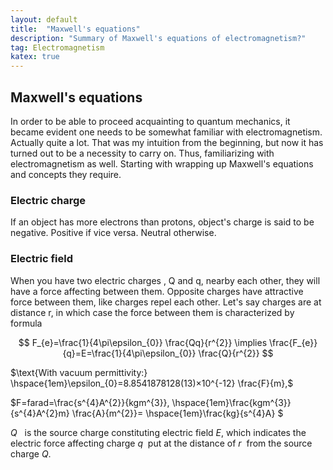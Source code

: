 ```yaml
---
layout: default
title:  "Maxwell's equations"
description: "Summary of Maxwell's equations of electromagnetism?"
tag: Electromagnetism
katex: true
---
```


## Maxwell's equations

In order to be able to proceed acquainting to quantum mechanics, it became evident one needs to be somewhat familiar with electromagnetism. Actually quite a lot.
That was my intuition from the beginning, but now it has turned out to be a necessity to carry on. Thus, familiarizing with electromagnetism as well. Starting with wrapping up Maxwell's equations and concepts they require.

### Electric charge
If an object has more electrons than protons, object's charge is said to be negative. Positive if vice versa. Neutral otherwise.

### Electric field
When you have two electric charges , Q and q, nearby each other, they will have a force affecting between them. Opposite charges have attractive force between them, like charges repel each other. Let's say charges are at distance r, in which case the force between them is characterized by formula

$$
F_{e}=\frac{1}{4\pi\epsilon_{0}} \frac{Qq}{r^{2}} \implies \frac{F_{e}}{q}=E=\frac{1}{4\pi\epsilon_{0}} \frac{Q}{r^{2}}
$$

$\text{With vacuum permittivity:} \hspace{1em}\epsilon_{0}=8.8541878128(13)×10^{-12} \frac{F}{m},$

$F=farad=\frac{s^{4}A^{2}}{kgm^{3}}, \hspace{1em}\frac{kgm^{3}}{s^{4}A^{2}m} \frac{A}{m^{2}}=
\hspace{1em}\frac{kg}{s^{4}A} $

*Q* &nbsp; is the source charge constituting electric field *E*, which indicates the electric force affecting charge *q*&nbsp; put at the distance of *r*&nbsp; from the source charge *Q*.